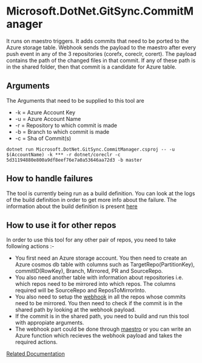 # Microsoft.DotNet.GitSync.CommitManager

It runs on maestro triggers. It adds commits that need to be ported to the Azure storage table.
Webhook sends the payload to the maestro after every push event in any of the 3 repositories (corefx, coreclr, corert).
The payload contains the path of the changed files in that commit. If any of these path is in the shared folder, then that commit is a candidate for Azure table.

## Arguments
The Arguments that need to be supplied to this tool are 

- -k = Azure Account Key
- -u = Azure Account Name
- -r = Repository to which commit is made
- -b = Branch to which commit is made
- -c = Sha of Commit(s)

```
dotnet run Microsoft.DotNet.GitSync.CommitManager.csproj -- -u $(AccountName) -k *** -r dotnet/coreclr -c 5d31194880e800a9df8eef76e7a0a53646aa72d3 -b master
```

## How to handle failures
The tool is currently being run as a build definition. You can look at the logs of the build definition in order to get more info about the failure. The information about the build definition is present [here](https://github.com/dotnet/versions/blob/master/Maestro/subscriptions.json#L153)

## How to use it for other repos
In order to use this tool for any other pair of repos, you need to take following actions :-

- You first need an Azure storage account. You then need to create an Azure cosmos db table with columns such as TargetRepo(PartitionKey), commitID(RowKey), Branch, Mirrored, PR and SourceRepo.
- You also need another table with information about repositories i.e. which repos need to be mirrored into which repos. The columns required will be SourceRepo and ReposToMirrorInto.
- You also need to setup the [webhook](https://developer.github.com/webhooks/creating/) in all the repos whose commits need to be mirrored. You then need to check if the commit is in the shared path by looking at the webhook payload.
- If the commit is in the shared path, you need to build and run this tool with appropiate arguments.
- The webhook part could be done through [maestro](https://github.com/dotnet/versions/tree/master/Maestro) or you can write an Azure function which recieves the webhook payload and takes the required actions.

[Related Documentation](../../Documentation/GitSyncTools.md )